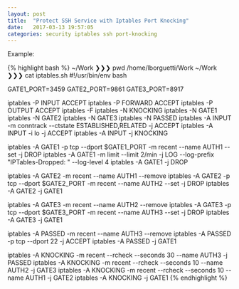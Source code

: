 ```yaml
---
layout: post
title:  "Protect SSH Service with Iptables Port Knocking"
date:   2017-03-13 19:57:05
categories: security iptables ssh port-knocking
---
```


Example:

{% highlight bash %}
~/Work ❯❯❯ pwd
/home/lborguetti/Work
~/Work ❯❯❯ cat iptables.sh
#!/usr/bin/env bash

GATE1_PORT=3459
GATE2_PORT=9861
GATE3_PORT=8917

iptables -P INPUT ACCEPT
iptables -P FORWARD ACCEPT
iptables -P OUTPUT ACCEPT
iptables -F
iptables -N KNOCKING
iptables -N GATE1
iptables -N GATE2
iptables -N GATE3
iptables -N PASSED
iptables -A INPUT -m conntrack --ctstate ESTABLISHED,RELATED -j ACCEPT
iptables -A INPUT -i lo -j ACCEPT
iptables -A INPUT -j KNOCKING

iptables -A GATE1 -p tcp --dport $GATE1_PORT -m recent --name AUTH1 --set -j DROP
iptables -A GATE1 -m limit --limit 2/min -j LOG --log-prefix "IPTables-Dropped: " --log-level 4
iptables -A GATE1 -j DROP

iptables -A GATE2 -m recent --name AUTH1 --remove
iptables -A GATE2 -p tcp --dport $GATE2_PORT -m recent --name AUTH2 --set -j DROP
iptables -A GATE2 -j GATE1

iptables -A GATE3 -m recent --name AUTH2 --remove
iptables -A GATE3 -p tcp --dport $GATE3_PORT -m recent --name AUTH3 --set -j DROP
iptables -A GATE3 -j GATE1

iptables -A PASSED -m recent --name AUTH3 --remove
iptables -A PASSED -p tcp --dport 22 -j ACCEPT
iptables -A PASSED -j GATE1

iptables -A KNOCKING -m recent --rcheck --seconds 30 --name AUTH3 -j PASSED
iptables -A KNOCKING -m recent --rcheck --seconds 10 --name AUTH2 -j GATE3
iptables -A KNOCKING -m recent --rcheck --seconds 10 --name AUTH1 -j GATE2
iptables -A KNOCKING -j GATE1
{% endhighlight %}
